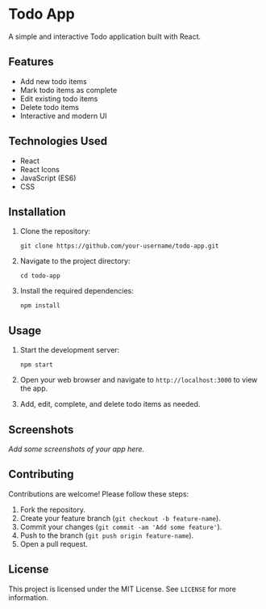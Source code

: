 # Todo App

A simple and interactive Todo application built with React.

## Features

- Add new todo items
- Mark todo items as complete
- Edit existing todo items
- Delete todo items
- Interactive and modern UI

## Technologies Used

- React
- React Icons
- JavaScript (ES6)
- CSS

## Installation

1. Clone the repository:

   ```
   git clone https://github.com/your-username/todo-app.git
   ```

2. Navigate to the project directory:

   ```
   cd todo-app
   ```

3. Install the required dependencies:

   ```
   npm install
   ```

## Usage

1. Start the development server:

   ```
   npm start
   ```

2. Open your web browser and navigate to `http://localhost:3000` to view the app.

3. Add, edit, complete, and delete todo items as needed.

## Screenshots

_Add some screenshots of your app here._

## Contributing

Contributions are welcome! Please follow these steps:

1. Fork the repository.
2. Create your feature branch (`git checkout -b feature-name`).
3. Commit your changes (`git commit -am 'Add some feature'`).
4. Push to the branch (`git push origin feature-name`).
5. Open a pull request.

## License

This project is licensed under the MIT License. See `LICENSE` for more information.
